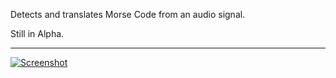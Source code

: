 Detects and translates Morse Code from an audio signal.

Still in Alpha.

-------------------------------

[![Screenshot](https://s3.amazonaws.com/mike-projects/Morse+Code+Translator/MorseCodeTranslatorSC.png)](https://s3.amazonaws.com/mike-projects/Morse+Code+Translator/MorseCodeTranslatorSC.png)